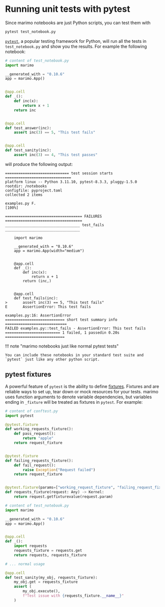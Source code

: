 # Running unit tests with pytest

Since marimo notebooks are just Python scripts, you can test them with

```bash
pytest test_notebook.py
```

[`pytest`](https://docs.pytest.org/en/stable/), a popular testing framework
for Python, will run all the tests in `test_notebook.py` and show you the
results. For example the following notebook:

```python
# content of test_notebook.py
import marimo

__generated_with = "0.10.6"
app = marimo.App()


@app.cell
def _():
    def inc(x):
        return x + 1
    return inc


@app.cell
def test_answer(inc):
    assert inc(3) == 5, "This test fails"


@app.cell
def test_sanity(inc):
    assert inc(3) == 4, "This test passes"
```

will produce the following output:

```pytest
============================= test session starts ==============================
platform linux -- Python 3.11.10, pytest-8.3.3, pluggy-1.5.0
rootdir: /notebooks
configfile: pyproject.toml
collected 2 items

examples.py F.                                                           [100%]

=================================== FAILURES ===================================
__________________________________ test_fails __________________________________

    import marimo
    
    __generated_with = "0.10.6"
    app = marimo.App(width="medium")
    
    
    @app.cell
    def _():
        def inc(x):
            return x + 1
        return (inc,)
    
    
    @app.cell
    def test_fails(inc):
>       assert inc(3) == 5, "This test fails"
E       AssertionError: This test fails

examples.py:16: AssertionError
=========================== short test summary info ============================
FAILED examples.py::test_fails - AssertionError: This test fails
========================= 1 failed, 1 passedin 0.20s ===========================
```

!!! note "marimo notebooks just like normal pytest tests"

    You can include these notebooks in your standard test suite and
    `pytest` just like any other python script.


## pytest fixtures

A powerful feature of `pytest` is the ability to define
[fixtures](https://docs.pytest.org/en/stable/explanation/fixtures.html#about-fixtures).
Fixtures and are reliable ways to set up, tear down or mock resources for your
tests. marimo uses function arguments to denote variable dependencies, but
variables ending in `_fixture` will be treated as fixtures in `pytest`.
For example:

```python
# content of conftest.py
import pytest

@pytest.fixture
def working_requests_fixture():
    def pass_request():
        return "apple"
    return request_fixture


@pytest.fixture
def failing_requests_fixture():
    def fail_request():
        raise Exception("Request failed")
    return request_fixture


@pytest.fixture(params=["working_request_fixture", "failing_request_fixture"])
def requests_fixture(request: Any) -> Kernel:
    return request.getfixturevalue(request.param)
```

```python
# content of test_notebook.py
import marimo

__generated_with = "0.10.6"
app = marimo.App()


@app.cell
def _():
    import requests
    requests_fixture = requests.get
    return requests, requests_fixture

# ... normal usage

@app.cell
def test_sanity(my_obj, requests_fixture):
    my_obj.get = requests_fixture
    assert (
        my_obj.execute(),
        f"Test issue with {requests_fixture.__name__}"
    )
```
